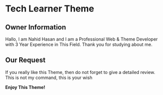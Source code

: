 # Tech Learner Theme

## Owner Information

Hallo, I am Nahid Hasan and I am a Professional Web & Theme Developer with 3 Year Experience in This Field.
Thank you for studying about me.

## Our Request

If you really like this Theme, then do not forget to give a detailed review. This is not my command, this is your wish

**Enjoy This Theme!**

